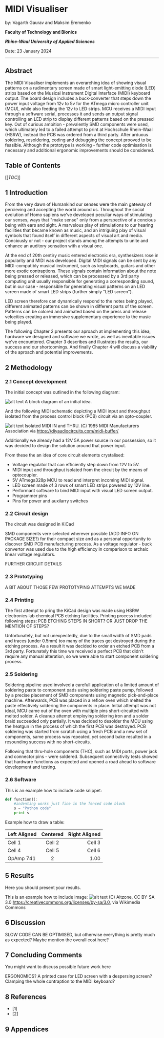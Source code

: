 # MIDI Visualiser

by: Vagarth Gaurav and Maksim Eremenko


**Faculty of Technology and Bionics**

***Rhine-Waal University of Applied Sciences***

Date: 23 January 2024

----

## Abstract

The MIDI Visualiser implements an overarching idea of showing visual patterns on a rudimentary screen made of smart light-emitting diode (LED) strips based on the Musical Instrument Digital Interface (MIDI) keyboard output. The board design includes a buck-converter that steps down the power input voltage from 12v to 5v for the ATmega micro controller unit (MCU), while also feeding the 12v to LED strips. MCU receives a MIDI input through a software serial, processes it and sends an output signal controlling an LED strip to display different patterns based on the pressed key. Out of curious ambition - prevalently SMD components were used, which ultimately led to a failed attempt to print at Hochschule Rhein-Waal (HSRW), instead the PCB was ordered from a third party. After arduous soldering, resoldering, coding and debugging the concept prooved to be feasible. Although the prototype is working - further code optimisation is necessary and additional ergonomic improvements should be considered.

## Table of Contents

[[_TOC_]]

## 1 Introduction

From the very dawn of Humankind our senses were the main gateway of percieving and accepting the world around us. Throughout the social evolution of Homo sapiens we've developed peculiar ways of stimulating our senses, ways that "make sense" only from a perspective of a concious being with ears and sight. A marvelous play of stimulations to our hearing facilities that became known as music, and an intriguing play of visual symbols that found itself in different aspects of visual art and media. Conciously or not - our project stands among the attempts to unite and enhance an auditory sensation with a visual one.

At the end of 20th centiry music entered electronic era, synthesizers rose in popularity and MIDI was developed. Digital MIDI signals can be sent by any MIDI-compatibly musical instrument, such as keyboards, guitars and other more exotic contraptions. These signals contain information about the note being pressed or released, which can be processed by a 3rd party computing unit usually responsible for generating a corresponding sound, but in our case - responsible for generating visual patterns on an LED screen made of smart LED strips (further simply "LED screen").

LED screen therefore can dynamically respond to the notes being played, different animated patterns can be shown in different parts of the screen. Patterns can be colored and animated based on the press and release velocities creating an immersive supplementary experience to the music being played.

The following Chapter 2 presents our aproach at implementing this idea, hardware we designed and software we wrote, as well as inevitable issues we've encountered.
Chapter 3 describes and illustrates the results, our success and our shortcomings. 
And finally Chapter 4 will discuss a viability of the aproach and potential improvements.

## 2	Methodology

### 2.1	Concept development
The initial concept was outlined in the following diagram:

![alt text](resources/block_diagram.jpeg "Block Diagram")
A block diagram of an initial idea.

And the following MIDI schematic depicting a MIDI input and throughput isolated from the process control block (PCB) circuit via an opto-coupler.

![alt text](resources/midi_schematic_ref2.gif "Block Diagram")
Isolated MIDI IN and THRU.
(C) 1985 MIDI Manufacturers Association via https://diyaudiocircuits.com/midi-buffer/

Additionally we already had a 12V 5A power source in our possession, so it was decided to design the solution around that power input.

From these the an idea of core circuit elements crystalised:
- Voltage regulator that can efficiently step down from 12V to 5V.
- MIDI input and throughput isolated from the circuit by the means of optocoupler.
- 5V ATmega328p MCU to read and interpret incoming MIDI signal.
- LED screen made of 3 rows of smart LED strips powered by 12V line.
- Performant software to bind MIDI input with visual LED screen output.
- Programmer pins
- Pins for power and auxilarry switches

### 2.2	Circuit design

The circuit was designed in KiCad

SMD components vere selected wherever possible (ADD INFO ON PACKAGE SIZE?) for their compact size and as a personal opportunity to discover SMD PCB manufacturing process.
As a voltage regulator - buck convertor was used due to the high efficiency in comparison to archaic linear voltage regulators.

FURTHER CIRCUIT DETAILS

### 2.3	Prototyping

A BIT ABOUT THOSE FEW PROTOTYPING ATTEMPTS WE MADE

### 2.4	Printing

The first attempt to pring the KiCad design was made using HSRW electronics lab chemical PCB etching facilities. 
Printing process included following steps:
PCB ETCHING STEPS IN SHORT? OR JUST DROP THE MENTION OF STEPS?

Unfortunately, but not unexpectedly, due to the small width of SMD pads and traces (under 0.5mm) too many of the traces got destroyed during the etching process. As a result it was decided to order an etched PCB from a 3rd party. Fortunately this time we received a perfect PCB that didn't require any manual alteration, so we were able to start component soldering process.

### 2.5 Soldering

Soldering pipeline used involved a carefull application of a limited amount of soldering paste to component pads using soldering paste pump, followed by a precise placement of SMD components using magnetic pick-and-place machine. Afterwards, PCB was placed in a reflow oven which melted the paste effectively soldering the components in place. Initial attempt was not ideal, MCU came out of the oven with multiple pins short-circuited with melted solder. A cleanup attempt employing soldering iron and a solder braid succeeded only partially. It was decided to desolder the MCU using the heatgun in the process of which the first PCB was destroyed.
PCB soldering was started from scratch using a fresh PCB and a new set of components, same process was repeated, yet second bake resulted in a resounding success with no short-circuits.

Following that thru-hole components (THC), such as MIDI ports, power jack and connector pins - were soldered. Subsequent connectivity tests showed that hardware functions as expected and opened a road ahead to software development and testing.

### 2.6 Software

This is an example how to include code snippet:
```python
def function():
    #indenting works just fine in the fenced code block
    s = "Python code"
    print s
```

Example how to draw a table:

| Left Aligned | Centered | Right Aligned |
| :---         | :---:    | ---:          |
| Cell 1       | Cell 2   | Cell 3        |
| Cell 4       | Cell 5   | Cell 6        |
| OpAmp 741    | 2        | 1.00          |


## 5	Results
Here you should present your results.

This is an example how to include image:
![alt text](resources/Open_Source_Hardware_(OSHW)_Logo_on_blank_PCB.jpg "Example Image")
(C) Altzone, CC BY-SA 3.0 <https://creativecommons.org/licenses/by-sa/3.0>, via Wikimedia Commons


## 6	Discussion
SLOW CODE CAN BE OPTIMISED, but otherwise everything is pretty much as expected?
Maybe mention the overall cost here?


## 7	Concluding Comments
You might want to discuss possible future work here

ERGONOMICS? A printed case for LED screen with a despersing screen? Clamping the whole contraption to the MIDI keyboard?

## 8	References

* [1]
* [2] 

## 9	Appendices


